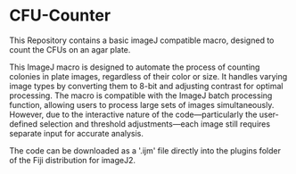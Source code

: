 # CFU-Counter
This Repository contains a basic imageJ compatible macro, designed to count the CFUs on an agar plate.

This ImageJ macro is designed to automate the process of counting colonies in plate images, regardless of their color or size. It handles varying image types by converting them to 8-bit and adjusting contrast for optimal processing. The macro is compatible with the ImageJ batch processing function, allowing users to process large sets of images simultaneously. However, due to the interactive nature of the code—particularly the user-defined selection and threshold adjustments—each image still requires separate input for accurate analysis.

The code can be downloaded as a '.ijm' file directly into the plugins folder of the Fiji distribution for imageJ2. 




